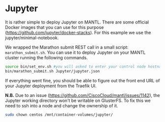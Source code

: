 # Jupyter 
It is rather simple to deploy Jupyter on MANTL. There are some official Docker images that you can use for this purpose (https://github.com/jupyter/docker-stacks). For this example we use the jupyter/minimal-notebook.


We wrapped the Marathon submit REST call in a small script: `marathon_submit.sh`. You can use it to deploy Jupyter on your MANTL cluster running the following commands.

```bash
source bin/set_env.sh #you will asked to enter your control node hostname (without https://), and admin password 
bin/marathon_submit.sh Jupyter/jupyter.json
```

If everything went fine, you should be able to figure out the front end URL of your Jupyter deployment from the Traefik UI.

**N.B.** Due to an issue (https://github.com/CiscoCloud/mantl/issues/1142), the Jupyter working directory won't be writable on GlusterFS. To fix this we need to ssh into a node and change the ownership of it. 

```bash
sudo chown centos /mnt/container-volumes/jupyter/
```
